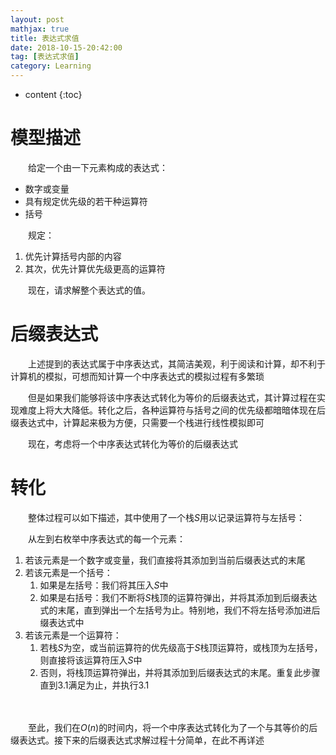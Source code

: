 ```yaml
---
layout: post
mathjax: true
title: 表达式求值
date: 2018-10-15-20:42:00
tag: [表达式求值]
category: Learning
---
```

* content
{:toc}
# 模型描述

　　给定一个由一下元素构成的表达式：

* 数字或变量
* 具有规定优先级的若干种运算符
* 括号

　　规定：

1. 优先计算括号内部的内容
2. 其次，优先计算优先级更高的运算符

　　现在，请求解整个表达式的值。



# 后缀表达式

　　上述提到的表达式属于中序表达式，其简洁美观，利于阅读和计算，却不利于计算机的模拟，可想而知计算一个中序表达式的模拟过程有多繁琐

　　但是如果我们能够将该中序表达式转化为等价的后缀表达式，其计算过程在实现难度上将大大降低。转化之后，各种运算符与括号之间的优先级都暗暗体现在后缀表达式中，计算起来极为方便，只需要一个栈进行线性模拟即可

　　现在，考虑将一个中序表达式转化为等价的后缀表达式

# 转化

　　整体过程可以如下描述，其中使用了一个栈$S$用以记录运算符与左括号：

　　从左到右枚举中序表达式的每一个元素：

1. 若该元素是一个数字或变量，我们直接将其添加到当前后缀表达式的末尾
2. 若该元素是一个括号：
	1. 如果是左括号：我们将其压入$S$中
	2. 如果是右括号：我们不断将$S$栈顶的运算符弹出，并将其添加到后缀表达式的末尾，直到弹出一个左括号为止。特别地，我们不将左括号添加进后缀表达式中
3. 若该元素是一个运算符：
	1. 若栈$S$为空，或当前运算符的优先级高于$S$栈顶运算符，或栈顶为左括号，则直接将该运算符压入$S$中
	2. 否则，将栈顶运算符弹出，并将其添加到后缀表达式的末尾。重复此步骤直到3.1满足为止，并执行3.1

　　

　　至此，我们在$O(n)$的时间内，将一个中序表达式转化为了一个与其等价的后缀表达式。接下来的后缀表达式求解过程十分简单，在此不再详述